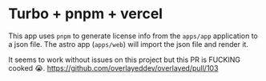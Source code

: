 # Turbo + pnpm + vercel

This app uses `pnpm` to generate license info from the `apps/app` application to a json file. The astro app (`apps/web`) will import the json file and render it.

It seems to work without issues on this project but this PR is FUCKING cooked 😭.
https://github.com/overlayeddev/overlayed/pull/103

